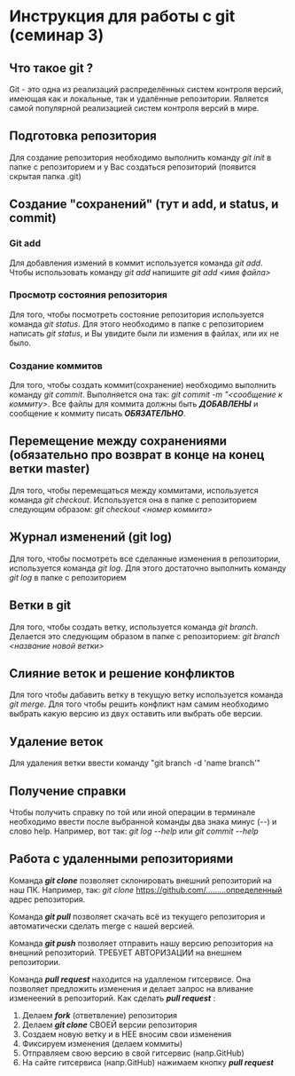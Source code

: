 # Инструкция для работы с git (семинар 3)



## **Что такое git ?**
Git - это одна из реализаций распределённых систем контроля версий, имеющая как и локальные, так и удалённые репозитории. Является самой популярной реализацией систем контроля версий в мире.
## **Подготовка репозитория**
Для создание репозитория необходимо выполнить команду *git init* в папке с репозиторием и у Вас создаться репозиторий (появится скрытая папка .git)
## **Создание "сохранений" (тут и add, и status, и commit)**
### **Git add**
Для добавления измений в коммит используется команда *git add*. Чтобы использовать команду *git add* напишите *git add <имя файла>*

### **Просмотр состояния репозитория**
Для того, чтобы посмотреть состояние репозитория используется команда *git status*. Для этого необходимо в папке с репозиторием написать *git status*, и Вы увидите были ли измения в файлах, или их не было.

### **Создание коммитов**
Для того, чтобы создать коммит(сохранение) необходимо выполнить команду *git commit*. Выполняется она так: *git commit -m "<сообщение к коммиту>*. Все файлы для коммита должны быть ***ДОБАВЛЕНЫ*** и сообщение к коммиту писать ***ОБЯЗАТЕЛЬНО***.
## **Перемещение между сохранениями (обязательно про возврат в конце на конец ветки master)**
Для того, чтобы перемещаться между коммитами, используется команда *git checkout*. Используется она в папке с репозиторием следующим образом: *git checkout <номер коммита>*
## **Журнал изменений (git log)**
Для того, чтобы посмотреть все сделанные изменения в репозитории, используется команда *git log*. Для этого достаточно выполнить команду *git log* в папке с репозиторием
## **Ветки в git**

Для того, чтобы создать ветку, используется команда *git branch*. Делается это следующим образом в папке с репозиторием: *git branch <название новой ветки>*
## **Слияние веток и решение конфликтов**
Для того чтобы дабавить ветку в текущую ветку используется команда *git merge*.
Для того чтобы решить конфликт нам самим необходимо выбрать какую версию из двух оставить или выбрать обе версии.
## **Удаление веток**
Для удаления ветки ввести команду "git branch -d 'name branch'"
## **Получение справки**
Чтобы получить справку по той или иной операции в терминале необходимо ввести после выбранной команды два знака минус (--) и слово help. Например, вот так:
*git log --help* или *git commit --help* 

## **Работа с удаленными репозиториями**

Команда ***git clone*** позволяет склонировать внешний репозиторий на наш ПК. Например, так: *git clone*  https://github.com/.........определенный адрес репозитория.

Команда ***git pull*** позволяет скачать всё из текущего репозитория и автоматически сделать merge с нашей версией.

Команда ***git push*** позволяет отправить нашу версию репозитория на внешний репозиторий. ТРЕБУЕТ АВТОРИЗАЦИИ на внешнем репозитории.

Команда ***pull request*** находится на удалленом гитсервисе. Она позволяет предложить изменения и делает запрос на вливание изменеений в репозиторий.
Как сделать ***pull request*** :
1. Делаем ***fork*** (ответвление) репозитория
2. Делаем ***git clone*** СВОЕЙ версии репозитория
3. Создаем новую ветку и в НЕЕ вносим свои изменения
4. Фиксируем изменения  (делаем коммиты)
5. Отправляем свою версию в свой гитсервис (напр.GitHub)
6. На сайте гитсервиса (напр.GitHub) нажимаем кнопку ***pull request***
